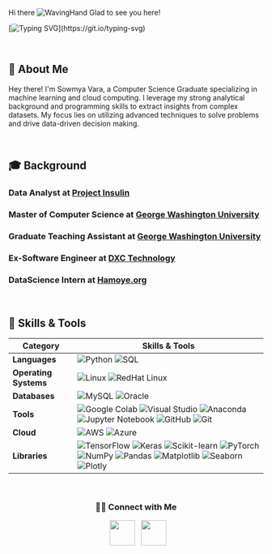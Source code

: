Hi there ![WavingHand](https://user-images.githubusercontent.com/18350557/176309783-0785949b-9127-417c-8b55-ab5a4333674e.gif)     Glad to see you here!   

[![Typing SVG](https://readme-typing-svg.herokuapp.com?color=FF3670&size=35&center=true&vCenter=true&width=1000&lines=Welcome+to+my+GitHub+profile!;)](https://git.io/typing-svg)

<br>

## 🚀 About Me

Hey there! I'm Sowmya Vara, a Computer Science Graduate specializing in machine learning and cloud computing. I leverage my strong analytical background and programming skills to extract insights from complex datasets. My focus lies on utilizing advanced techniques to solve problems and drive data-driven decision making.

<br>

## 🎓 Background

### Data Analyst at [Project Insulin](https://projectinsulin.org/)
### Master of Computer Science at [George Washington University](https://engineering.gwu.edu/)
### Graduate Teaching Assistant at [George Washington University](https://engineering.gwu.edu/)
### Ex-Software Engineer at [DXC Technology](https://dxc.com/in/en)
### DataScience Intern at [Hamoye.org](https://www.hamoye.com/programs/data-science/)

<br>

## 🔧 Skills & Tools

| Category        | Skills & Tools                                                                                                                                           |
|-----------------|-----------------------------------------------------------------------------------------------------------------------------------------------------------|
| **Languages**   | ![Python](https://img.shields.io/badge/-Python-000?&logo=Python&style=flat-square) ![SQL](https://img.shields.io/badge/-SQL-000?&logo=MySQL&style=flat-square) |
| **Operating Systems** | ![Linux](https://img.shields.io/badge/-Linux-000?&logo=Linux&style=flat-square) ![RedHat Linux](https://img.shields.io/badge/-RedHat%20Linux-000?&logo=Red-Hat&style=flat-square) |
| **Databases**   | ![MySQL](https://img.shields.io/badge/-MySQL-000?&logo=MySQL&style=flat-square) ![Oracle](https://img.shields.io/badge/-Oracle-000?&logo=Oracle&style=flat-square) |
| **Tools**       | ![Google Colab](https://img.shields.io/badge/-Google%20Colab-000?&logo=Google-Colab&style=flat-square) ![Visual Studio](https://img.shields.io/badge/-Visual%20Studio-000?&logo=Visual-Studio&style=flat-square) ![Anaconda](https://img.shields.io/badge/-Anaconda-000?&logo=Anaconda&style=flat-square) ![Jupyter Notebook](https://img.shields.io/badge/-Jupyter%20Notebook-000?&logo=Jupyter&style=flat-square) ![GitHub](https://img.shields.io/badge/-GitHub-000?&logo=GitHub&style=flat-square) ![Git](https://img.shields.io/badge/-Git-000?&logo=Git&style=flat-square) |
| **Cloud**       | ![AWS](https://img.shields.io/badge/-AWS-000?&logo=Amazon-AWS&logoColor=F90&style=flat-square) ![Azure](https://img.shields.io/badge/-Azure-000?&logo=Microsoft-Azure&logoColor=0078D4&style=flat-square) |
| **Libraries**   | ![TensorFlow](https://img.shields.io/badge/-TensorFlow-000?&logo=TensorFlow&style=flat-square) ![Keras](https://img.shields.io/badge/-Keras-000?&logo=Keras&style=flat-square) ![Scikit-learn](https://img.shields.io/badge/-Scikit%20learn-000?&logo=scikit-learn&style=flat-square) ![PyTorch](https://img.shields.io/badge/-PyTorch-000?&logo=PyTorch&style=flat-square) ![NumPy](https://img.shields.io/badge/-NumPy-000?&logo=NumPy&style=flat-square) ![Pandas](https://img.shields.io/badge/-Pandas-000?&logo=Pandas&style=flat-square) ![Matplotlib](https://img.shields.io/badge/-Matplotlib-000?&logo=Matplotlib&style=flat-square) ![Seaborn](https://img.shields.io/badge/-Seaborn-000?&logo=Seaborn&style=flat-square) ![Plotly](https://img.shields.io/badge/-Plotly-000?&logo=Plotly&style=flat-square) |

<br>

  <h3 align="center"> 🤝🏻 Connect with Me </h3>

<p align="center"> 
&nbsp; <a href="https://www.linkedin.com/in/sowmya-vara" target="_blank" rel="noopener noreferrer"><img src="https://github.com/Sowmya74/Sowmya74/assets/74980301/912189e3-7a6b-4fcb-a8a6-dbe58cb9420b" width="50" /></a>
&nbsp; <a href="mailto:sowmyavara26@gmail.com" target="_blank" rel="noopener noreferrer"><img src="https://github.com/Sowmya74/Sowmya74/assets/74980301/fbbe0c24-6a77-4a77-a930-758a955c499e"  width="50" /></a>
</p>

